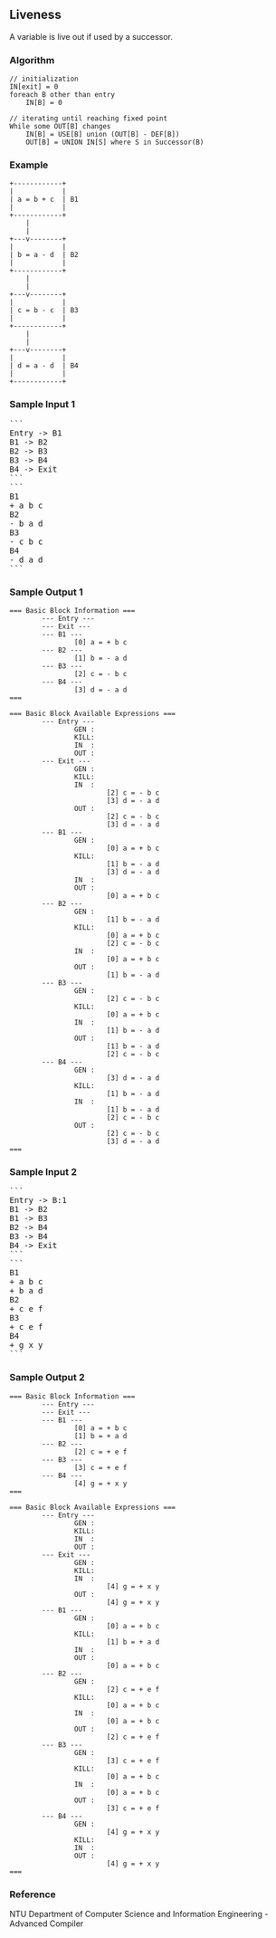 ## Liveness ##

A variable is live out if used by a successor.

### Algorithm ###

```
// initialization
IN[exit] = 0
foreach B other than entry
	IN[B] = 0

// iterating until reaching fixed point
While some OUT[B] changes
	IN[B] = USE[B] union (OUT[B] - DEF[B])
	OUT[B] = UNION IN[S] where S in Successor(B)
```

### Example ###

```
+------------+
|            |
| a = b + c  | B1
|            |
+------------+
    |
    |
+---v--------+
|            |
| b = a - d  | B2
|            |
+------------+
    |
    |
+---v--------+
|            |
| c = b - c  | B3
|            |
+------------+
    |
    |
+---v--------+
|            |
| d = a - d  | B4
|            |
+------------+
```

### Sample Input 1 ###

<pre>```
Entry -> B1
B1 -> B2
B2 -> B3
B3 -> B4
B4 -> Exit
```
```
B1
+ a b c
B2
- b a d
B3
- c b c
B4
- d a d
```</pre>

### Sample Output 1 ###

```
=== Basic Block Information ===
        --- Entry ---
        --- Exit ---
        --- B1 ---
                [0] a = + b c
        --- B2 ---
                [1] b = - a d
        --- B3 ---
                [2] c = - b c
        --- B4 ---
                [3] d = - a d
===

=== Basic Block Available Expressions ===
        --- Entry ---
                GEN :
                KILL:
                IN  :
                OUT :
        --- Exit ---
                GEN :
                KILL:
                IN  :
                        [2] c = - b c
                        [3] d = - a d
                OUT :
                        [2] c = - b c
                        [3] d = - a d
        --- B1 ---
                GEN :
                        [0] a = + b c
                KILL:
                        [1] b = - a d
                        [3] d = - a d
                IN  :
                OUT :
                        [0] a = + b c
        --- B2 ---
                GEN :
                        [1] b = - a d
                KILL:
                        [0] a = + b c
                        [2] c = - b c
                IN  :
                        [0] a = + b c
                OUT :
                        [1] b = - a d
        --- B3 ---
                GEN :
                        [2] c = - b c
                KILL:
                        [0] a = + b c
                IN  :
                        [1] b = - a d
                OUT :
                        [1] b = - a d
                        [2] c = - b c
        --- B4 ---
                GEN :
                        [3] d = - a d
                KILL:
                        [1] b = - a d
                IN  :
                        [1] b = - a d
                        [2] c = - b c
                OUT :
                        [2] c = - b c
                        [3] d = - a d
===
```

### Sample Input 2 ###

<pre>```
Entry -> B:1
B1 -> B2
B1 -> B3
B2 -> B4
B3 -> B4
B4 -> Exit
```
```
B1
+ a b c
+ b a d
B2
+ c e f
B3
+ c e f
B4
+ g x y
```
</pre>

### Sample Output 2 ###

```
=== Basic Block Information ===
        --- Entry ---
        --- Exit ---
        --- B1 ---
                [0] a = + b c
                [1] b = + a d
        --- B2 ---
                [2] c = + e f
        --- B3 ---
                [3] c = + e f
        --- B4 ---
                [4] g = + x y
===

=== Basic Block Available Expressions ===
        --- Entry ---
                GEN :
                KILL:
                IN  :
                OUT :
        --- Exit ---
                GEN :
                KILL:
                IN  :
                        [4] g = + x y
                OUT :
                        [4] g = + x y
        --- B1 ---
                GEN :
                        [0] a = + b c
                KILL:
                        [1] b = + a d
                IN  :
                OUT :
                        [0] a = + b c
        --- B2 ---
                GEN :
                        [2] c = + e f
                KILL:
                        [0] a = + b c
                IN  :
                        [0] a = + b c
                OUT :
                        [2] c = + e f
        --- B3 ---
                GEN :
                        [3] c = + e f
                KILL:
                        [0] a = + b c
                IN  :
                        [0] a = + b c
                OUT :
                        [3] c = + e f
        --- B4 ---
                GEN :
                        [4] g = + x y
                KILL:
                IN  :
                OUT :
                        [4] g = + x y
===
```

### Reference ###

NTU Department of Computer Science and Information Engineering - Advanced Compiler

